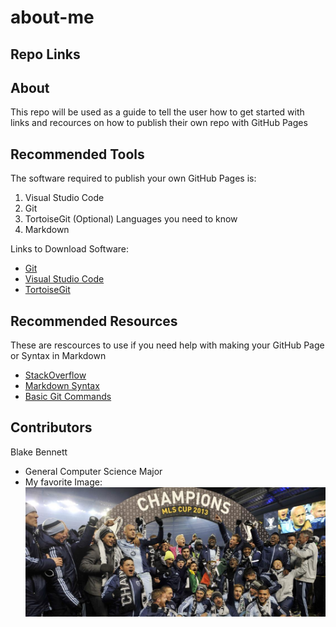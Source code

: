 # about-me

## Repo Links

## About
This repo will be used as a guide to tell the user how to get started with links and recources on how to publish their own repo with GitHub Pages

## Recommended Tools
The software required to publish your own GitHub Pages is:
1. Visual Studio Code
2. Git
3. TortoiseGit (Optional)
Languages you need to know
1. Markdown

Links to Download Software:
- [Git](https://git-scm.com/)
- [Visual Studio Code](https://code.visualstudio.com/)
- [TortoiseGit](https://tortoisegit.org/)

## Recommended Resources
These are rescources to use if you need help with making your GitHub Page or Syntax in Markdown
- [StackOverflow](https://stackoverflow.com/)
- [Markdown Syntax](https://www.markdownguide.org/basic-syntax/)
- [Basic Git Commands](https://confluence.atlassian.com/bitbucketserver/basic-git-commands-776639767.html)

## Contributors
Blake Bennett
- General Computer Science Major
- My favorite Image:
![Sporting Wins 2013 MLS Cup](sporting-mls-cup.jpg)
